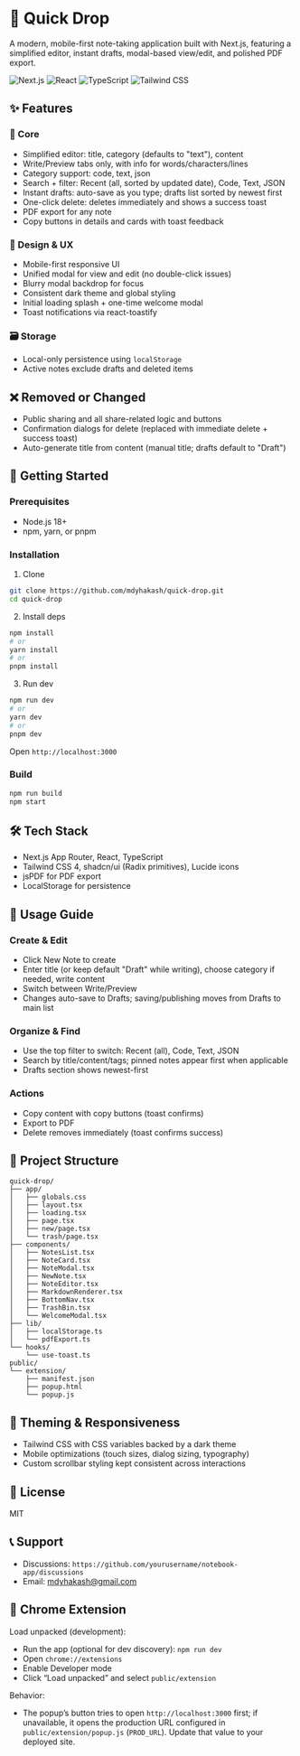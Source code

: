 # 📓 Quick Drop

A modern, mobile-first note-taking application built with Next.js, featuring a simplified editor, instant drafts, modal-based view/edit, and polished PDF export.

![Next.js](https://img.shields.io/badge/Next.js-15-black?style=for-the-badge&logo=next.js)
![React](https://img.shields.io/badge/React-19-blue?style=for-the-badge&logo=react)
![TypeScript](https://img.shields.io/badge/TypeScript-5-blue?style=for-the-badge&logo=typescript)
![Tailwind CSS](https://img.shields.io/badge/Tailwind_CSS-4-black?style=for-the-badge&logo=tailwind-css)

## ✨ Features

### 🎯 Core

- Simplified editor: title, category (defaults to "text"), content
- Write/Preview tabs only, with info for words/characters/lines
- Category support: code, text, json
- Search + filter: Recent (all, sorted by updated date), Code, Text, JSON
- Instant drafts: auto-save as you type; drafts list sorted by newest first
- One-click delete: deletes immediately and shows a success toast
- PDF export for any note
- Copy buttons in details and cards with toast feedback

### 🎨 Design & UX

- Mobile-first responsive UI
- Unified modal for view and edit (no double-click issues)
- Blurry modal backdrop for focus
- Consistent dark theme and global styling
- Initial loading splash + one-time welcome modal
- Toast notifications via react-toastify

### 🗃️ Storage

- Local-only persistence using `localStorage`
- Active notes exclude drafts and deleted items

## ❌ Removed or Changed

- Public sharing and all share-related logic and buttons
- Confirmation dialogs for delete (replaced with immediate delete + success toast)
- Auto-generate title from content (manual title; drafts default to "Draft")

## 🚀 Getting Started

### Prerequisites

- Node.js 18+
- npm, yarn, or pnpm

### Installation

1. Clone

```bash
git clone https://github.com/mdyhakash/quick-drop.git
cd quick-drop
```

2. Install deps

```bash
npm install
# or
yarn install
# or
pnpm install
```

3. Run dev

```bash
npm run dev
# or
yarn dev
# or
pnpm dev
```

Open `http://localhost:3000`

### Build

```bash
npm run build
npm start
```

## 🛠️ Tech Stack

- Next.js App Router, React, TypeScript
- Tailwind CSS 4, shadcn/ui (Radix primitives), Lucide icons
- jsPDF for PDF export
- LocalStorage for persistence

## 📱 Usage Guide

### Create & Edit

- Click New Note to create
- Enter title (or keep default "Draft" while writing), choose category if needed, write content
- Switch between Write/Preview
- Changes auto-save to Drafts; saving/publishing moves from Drafts to main list

### Organize & Find

- Use the top filter to switch: Recent (all), Code, Text, JSON
- Search by title/content/tags; pinned notes appear first when applicable
- Drafts section shows newest-first

### Actions

- Copy content with copy buttons (toast confirms)
- Export to PDF
- Delete removes immediately (toast confirms success)

## 📁 Project Structure

```
quick-drop/
├── app/
│   ├── globals.css
│   ├── layout.tsx
│   ├── loading.tsx
│   ├── page.tsx
│   ├── new/page.tsx
│   └── trash/page.tsx
├── components/
│   ├── NotesList.tsx
│   ├── NoteCard.tsx
│   ├── NoteModal.tsx
│   ├── NewNote.tsx
│   ├── NoteEditor.tsx
│   ├── MarkdownRenderer.tsx
│   ├── BottomNav.tsx
│   ├── TrashBin.tsx
│   └── WelcomeModal.tsx
├── lib/
│   ├── localStorage.ts
│   └── pdfExport.ts
└── hooks/
    └── use-toast.ts
public/
└── extension/
    ├── manifest.json
    ├── popup.html
    └── popup.js
```

## 🎨 Theming & Responsiveness

- Tailwind CSS with CSS variables backed by a dark theme
- Mobile optimizations (touch sizes, dialog sizing, typography)
- Custom scrollbar styling kept consistent across interactions

## 📄 License

MIT

## 📞 Support

- Discussions: `https://github.com/yourusername/notebook-app/discussions`
- Email: mdyhakash@gmail.com

## 🧩 Chrome Extension

Load unpacked (development):

- Run the app (optional for dev discovery): `npm run dev`
- Open `chrome://extensions`
- Enable Developer mode
- Click “Load unpacked” and select `public/extension`

Behavior:

- The popup’s button tries to open `http://localhost:3000` first; if unavailable, it opens the production URL configured in `public/extension/popup.js` (`PROD_URL`). Update that value to your deployed site.
